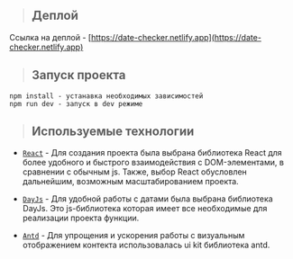 > ## **Деплой**
Ссылка на деплой - [https://date-checker.netlify.app](https://date-checker.netlify.app)

> ## **Запуск проекта**

```
npm install - устанавка необходимых зависимостей
npm run dev - запуск в dev режиме
```

> ## **Используемые технологии**

- [`React`](https://react.dev/learn) - Для создания проекта была выбрана библиотека React для более удобного и быстрого взаимодействия с DOM-элементами, в сравнении с обычным js. Также, выбор React обусловлен дальнейшим, возможным масштабированием проекта. 

- [`DayJs`](https://day.js.org/docs/en/installation/installation) - Для удобной работы с датами была выбрана библиотека DayJs. Это js-библиотека которая имеет все необходимые для реализации проекта функции. 

- [`Antd`](https://ant.design) - Для упрощения и ускорения работы с визуальным отображением контекта использовалась ui kit библиотека antd.